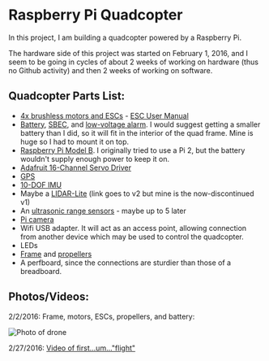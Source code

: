 # Raspberry Pi Quadcopter

In this project, I am building a quadcopter powered by a Raspberry Pi.

The hardware side of this project was started on February 1, 2016, and I seem to be going in cycles of about 2 weeks of working on hardware (thus no Github activity) and then 2 weeks of working on software.

## Quadcopter Parts List:
* [4x brushless motors and ESCs](https://www.hobbyking.com/hobbyking/store/uh_viewItem.asp?idProduct=76073) - [ESC User Manual](http://www.flyingtech.co.uk/sites/default/files/product_files/AfroESC%2020A%20USER%20MANUAL_0.pdf)
* [Battery](https://www.hobbyking.com/hobbyking/store/uh_viewItem.asp?idProduct=84097), [SBEC](https://www.hobbyking.com/hobbyking/store/uh_viewItem.asp?idProduct=64373), and [low-voltage alarm](https://www.hobbyking.com/hobbyking/store/uh_viewItem.asp?idProduct=58506). I would suggest getting a smaller battery than I did, so it will fit in the interior of the quad frame. Mine is huge so I had to mount it on top.
* [Raspberry Pi Model B](https://www.raspberrypi.org/products/model-b/). I originally tried to use a Pi 2, but the battery wouldn't supply enough power to keep it on.
* [Adafruit 16-Channel Servo Driver](https://www.adafruit.com/product/815)
* [GPS](https://www.adafruit.com/products/746)
* [10-DOF IMU](https://www.adafruit.com/products/1604)
* Maybe a [LIDAR-Lite](http://pulsedlight3d.com/) (link goes to v2 but mine is the now-discontinued v1)
* An [ultrasonic range sensors](http://www.robotshop.com/en/hc-sr04-ultrasonic-range-finder.html) - maybe up to 5 later
* [Pi camera](https://www.raspberrypi.org/products/camera-module/)
* Wifi USB adapter. It will act as an access point, allowing connection from another device which may be used to control the quadcopter.
* LEDs
* [Frame](https://www.hobbyking.com/hobbyking/store/uh_viewItem.asp?idProduct=66323) and [propellers](https://www.hobbyking.com/hobbyking/store/uh_viewItem.asp?idProduct=84400)
* A perfboard, since the connections are sturdier than those of a breadboard.

## Photos/Videos:

2/2/2016: Frame, motors, ESCs, propellers, and battery:

![Photo of drone](https://raw.githubusercontent.com/jonkeller/RaspberryPiQuadcopter/master/doc/img/IMG_20160202_175932.jpg)

2/27/2016: [Video of first...um..."flight"](https://www.youtube.com/watch?v=OnDQe11cgWQ)

